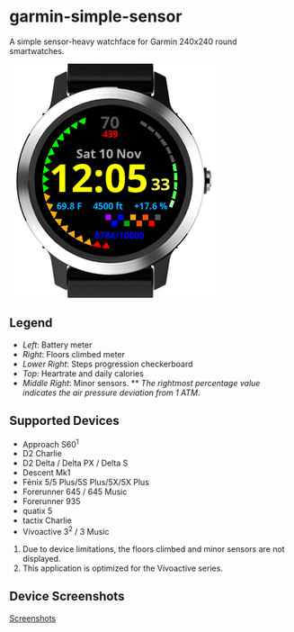 # garmin-simple-sensor
A simple sensor-heavy watchface for Garmin 240x240 round smartwatches.

![Sample Image](./Sample.png)

## Legend
* _Left_: Battery meter
* _Right_: Floors climbed meter
* _Lower Right_: Steps progression checkerboard
* _Top_: Heartrate and daily calories
* _Middle Right_: Minor sensors.
** _The rightmost percentage value indicates the air pressure deviation from 1 ATM._

## Supported Devices
* Approach S60<sup>1</sup>
* D2 Charlie
* D2 Delta / Delta PX / Delta S 
* Descent Mk1
* Fēnix 5/5 Plus/5S Plus/5X/5X Plus
* Forerunner 645 / 645 Music
* Forerunner 935
* quatix 5
* tactix Charlie
* Vívoactive 3<sup>2</sup> / 3 Music

1. Due to device limitations, the floors climbed and minor sensors are not displayed.
2. This application is optimized for the Vívoactive series.

## Device Screenshots
[Screenshots](./devices/DeviceScreenshots.md)